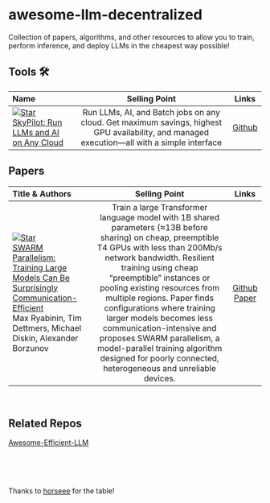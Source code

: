 # awesome-llm-decentralized
Collection of papers, algorithms, and other resources to allow you to train, perform inference, and deploy LLMs in the cheapest way possible!

## Tools 🛠️

| Name | Selling Point | Links |
|:----|  :----: | :---:|
|[![Star](https://img.shields.io/github/stars/skypilot-org/skypilot.svg?style=social&label=Star)](https://github.com/skypilot-org/skypilot)<br>[SkyPilot: Run LLMs and AI on Any Cloud](https://github.com/skypilot-org/skypilot) | Run LLMs, AI, and Batch jobs on any cloud. Get maximum savings, highest GPU availability, and managed execution—all with a simple interface |[Github](https://github.com/skypilot-org/skypilot)|


## Papers

| Title & Authors | Selling Point | Links |
|:----|  :----: | :---:|
|[![Star](https://img.shields.io/github/stars/yandex-research/swarm.svg?style=social&label=Star)](https://github.com/yandex-research/swarm)<br>[SWARM Parallelism: Training Large Models Can Be Surprisingly Communication-Efficient](https://arxiv.org/abs/2301.11913) <br> Max Ryabinin, Tim Dettmers, Michael Diskin, Alexander Borzunov | Train a large Transformer language model with 1B shared parameters (≈13B before sharing) on cheap, preemptible T4 GPUs with less than 200Mb/s network bandwidth. Resilient training using cheap “preemptible” instances or pooling existing resources from multiple regions. Paper finds configurations where training larger models becomes less communication-intensive and proposes SWARM parallelism, a model-parallel training algorithm designed for poorly connected, heterogeneous and unreliable devices. |[Github](https://github.com/yandex-research/swarm) <br> [Paper](https://arxiv.org/abs/2301.11913)|

<br/>

## Related Repos

[Awesome-Efficient-LLM](https://github.com/horseee/Awesome-Efficient-LLM)

<br/><br/><br/>

Thanks to [horseee](https://github.com/horseee/Awesome-Efficient-LLM/blob/main/README.md?plain=1) for the table!
